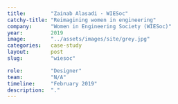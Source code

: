 ```yaml
---
title:        "Zainab Alasadi · WIESoc"
catchy-title: "Reimagining women in engineering"
company:      "Women in Engineering Society (WIESoc)"
year:         2019
image:        "../assets/images/site/grey.jpg"
categories:   case-study
layout:       post
slug:         "wiesoc"

role:         "Designer"
team:         "N/A"
timeline:     "February 2019"
description:  "."
---
```

